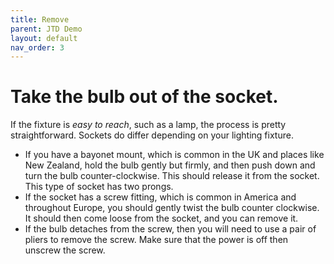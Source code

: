 ```yaml
---
title: Remove
parent: JTD Demo
layout: default
nav_order: 3
---
```


# Take the bulb out of the socket.

If the fixture is *easy to reach*, such as a lamp, the process is pretty straightforward. Sockets do differ depending on your lighting fixture.

  * If you have a bayonet mount, which is common in the UK and places like New Zealand, hold the bulb gently but firmly, and then push down and turn the bulb counter-clockwise. This should release it from the socket. This type of socket has two prongs.
  * If the socket has a screw fitting, which is common in America and throughout Europe, you should gently twist the bulb counter clockwise. It should then come loose from the socket, and you can remove it.
  * If the bulb detaches from the screw, then you will need to use a pair of pliers to remove the screw. Make sure that the power is off then unscrew the screw. 